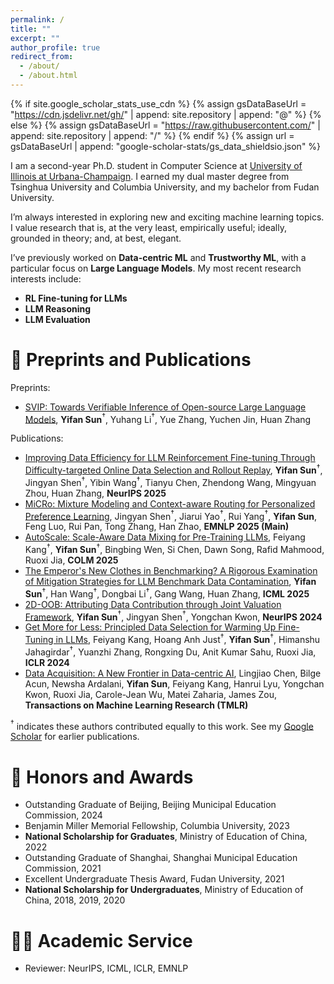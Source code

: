 ```yaml
---
permalink: /
title: ""
excerpt: ""
author_profile: true
redirect_from: 
  - /about/
  - /about.html
---
```


{% if site.google_scholar_stats_use_cdn %}
{% assign gsDataBaseUrl = "https://cdn.jsdelivr.net/gh/" | append: site.repository | append: "@" %}
{% else %}
{% assign gsDataBaseUrl = "https://raw.githubusercontent.com/" | append: site.repository | append: "/" %}
{% endif %}
{% assign url = gsDataBaseUrl | append: "google-scholar-stats/gs_data_shieldsio.json" %}

<span class='anchor' id='about-me'></span>

I am a second-year Ph.D. student in Computer Science at [University of Illinois at Urbana-Champaign](https://illinois.edu/). I earned my dual master degree from Tsinghua University and Columbia University, and my bachelor from Fudan University.

I’m always interested in exploring new and exciting machine learning topics. I value research that is, at the very least, empirically useful; ideally, grounded in theory; and, at best, elegant.

I’ve previously worked on **Data-centric ML** and **Trustworthy ML**, with a particular focus on **Large Language Models**. My most recent research interests include:
- **RL Fine-tuning for LLMs**
- **LLM Reasoning**
- **LLM Evaluation**

# 📝 Preprints and Publications 

Preprints:
- [SVIP: Towards Verifiable Inference of Open-source Large Language Models](https://arxiv.org/abs/2410.22307), **Yifan Sun**$^{\dagger}$, Yuhang Li$^{\dagger}$, Yue Zhang, Yuchen Jin, Huan Zhang

Publications:
- [Improving Data Efficiency for LLM Reinforcement Fine-tuning Through Difficulty-targeted Online Data Selection and Rollout Replay](https://arxiv.org/abs/2506.05316), **Yifan Sun**$^{\dagger}$, Jingyan Shen$^{\dagger}$, Yibin Wang$^{\dagger}$, Tianyu Chen, Zhendong Wang, Mingyuan Zhou, Huan Zhang, **NeurIPS 2025**
- [MiCRo: Mixture Modeling and Context-aware Routing for Personalized Preference Learning](https://arxiv.org/abs/2505.24846), Jingyan Shen$^{\dagger}$, Jiarui Yao$^{\dagger}$, Rui Yang$^{\dagger}$, **Yifan Sun**, Feng Luo, Rui Pan, Tong Zhang, Han Zhao, **EMNLP 2025 (Main)**
- [AutoScale: Scale-Aware Data Mixing for Pre-Training LLMs](https://arxiv.org/abs/2407.20177), Feiyang Kang$^{\dagger}$, **Yifan Sun**$^{\dagger}$, Bingbing Wen, Si Chen, Dawn Song, Rafid Mahmood, Ruoxi Jia, **COLM 2025**
- [The Emperor's New Clothes in Benchmarking? A Rigorous Examination of Mitigation Strategies for LLM Benchmark Data Contamination](https://arxiv.org/abs/2503.16402), **Yifan Sun**$^{\dagger}$, Han Wang$^{\dagger}$, Dongbai Li$^{\dagger}$, Gang Wang, Huan Zhang, **ICML 2025**
- [2D-OOB: Attributing Data Contribution through Joint Valuation Framework](https://arxiv.org/abs/2408.03572), **Yifan Sun**$^{\dagger}$, Jingyan Shen$^{\dagger}$, Yongchan Kwon, **NeurIPS 2024**
- [Get More for Less: Principled Data Selection for Warming Up Fine-Tuning in LLMs](https://arxiv.org/abs/2405.02774), Feiyang Kang, Hoang Anh Just$^{\dagger}$, **Yifan Sun**$^{\dagger}$, Himanshu Jahagirdar$^{\dagger}$, Yuanzhi Zhang, Rongxing Du, Anit Kumar Sahu, Ruoxi Jia, **ICLR 2024**
- [Data Acquisition: A New Frontier in Data-centric AI](https://arxiv.org/pdf/2311.13712.pdf), Lingjiao Chen, Bilge Acun, Newsha Ardalani, **Yifan Sun**, Feiyang Kang, Hanrui Lyu, Yongchan Kwon, Ruoxi Jia, Carole-Jean Wu, Matei Zaharia, James Zou, **Transactions on Machine Learning Research (TMLR)**

$^{\dagger}$ indicates these authors contributed equally to this work. See my [Google Scholar](https://scholar.google.com/citations?user=S3Fwr_wAAAAJ&hl=en) for earlier publications.


# 🥇 Honors and Awards
- Outstanding Graduate of Beijing, Beijing Municipal Education Commission, 2024
- Benjamin Miller Memorial Fellowship, Columbia University, 2023
- **National Scholarship for Graduates**, Ministry of Education of China, 2022
- Outstanding Graduate of Shanghai, Shanghai Municipal Education Commission, 2021
- Excellent Undergraduate Thesis Award, Fudan University, 2021
- **National Scholarship for Undergraduates**, Ministry of Education of China, 2018, 2019, 2020

# 🧑‍⚖️ Academic Service
- Reviewer: NeurIPS, ICML, ICLR, EMNLP
